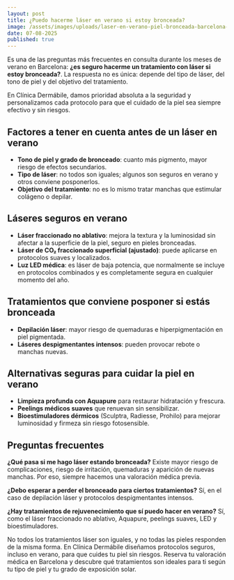 ```yaml
---
layout: post
title: ¿Puedo hacerme láser en verano si estoy bronceada?
image: /assets/images/uploads/laser-en-verano-piel-bronceada-barcelona-clinica-dermabile.jpg.png
date: 07-08-2025
published: true
---
```

Es una de las preguntas más frecuentes en consulta durante los meses de verano en Barcelona: **¿es seguro hacerme un tratamiento con láser si estoy bronceada?**.
La respuesta no es única: depende del tipo de láser, del tono de piel y del objetivo del tratamiento.

En Clínica Dermábile, damos prioridad absoluta a la seguridad y personalizamos cada protocolo para que el cuidado de la piel sea siempre efectivo y sin riesgos.

## **Factores a tener en cuenta antes de un láser en verano**

* **Tono de piel y grado de bronceado**: cuanto más pigmento, mayor riesgo de efectos secundarios.
* **Tipo de láser**: no todos son iguales; algunos son seguros en verano y otros conviene posponerlos.
* **Objetivo del tratamiento**: no es lo mismo tratar manchas que estimular colágeno o depilar.

## **Láseres seguros en verano**

* **Láser fraccionado no ablativo**: mejora la textura y la luminosidad sin afectar a la superficie de la piel, seguro en pieles bronceadas.
* **Láser de CO₂ fraccionado superficial (ajustado)**: puede aplicarse en protocolos suaves y localizados.
* **Luz LED médica**: es láser de baja potencia, que normalmente se incluye en protocolos combinados y es completamente segura en cualquier momento del año.

## **Tratamientos que conviene posponer si estás bronceada**

* **Depilación láser**: mayor riesgo de quemaduras e hiperpigmentación en piel pigmentada.
* **Láseres despigmentantes intensos**: pueden provocar rebote o manchas nuevas.

## **Alternativas seguras para cuidar la piel en verano**

* **Limpieza profunda con Aquapure** para restaurar hidratación y frescura.
* **Peelings médicos suaves** que renuevan sin sensibilizar.
* **Bioestimuladores dérmicos** (Sculptra, Radiesse, Prohilo) para mejorar luminosidad y firmeza sin riesgo fotosensible.

## **Preguntas frecuentes**

**¿Qué pasa si me hago láser estando bronceada?**
Existe mayor riesgo de complicaciones, riesgo de irritación, quemaduras y aparición de nuevas manchas. Por eso, siempre hacemos una valoración médica previa.

**¿Debo esperar a perder el bronceado para ciertos tratamientos?**
Sí, en el caso de depilación láser y protocolos despigmentantes intensos.

**¿Hay tratamientos de rejuvenecimiento que sí puedo hacer en verano?**
Sí, como el láser fraccionado no ablativo, Aquapure, peelings suaves, LED y bioestimuladores.

No todos los tratamientos láser son iguales, y no todas las pieles responden de la misma forma. En Clínica Dermábile diseñamos protocolos seguros, incluso en verano, para que cuides tu piel sin riesgos.
Reserva tu valoración médica en Barcelona y descubre qué tratamientos son ideales para ti según tu tipo de piel y tu grado de exposición solar.

